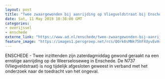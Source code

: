 ```yaml
---
layout: post
title: "Twee zwaargewonden bij aanrijding op Vliegveldstraat bij Enschede"
date: Sat, 11 May 2019 10:38:00 GMT
categories: 
- overijssel 
- enschede 
externe_link: "https://www.ad.nl/enschede/twee-zwaargewonden-bij-aanrijding-op-vliegveldstraat-bij-enschede~a4f626b2/"
feature_image: "https://images1.persgroep.net/rcs/Q0rk0sMNk75hFXdyvEvHrKDMxVg/diocontent/147956275/_fitwidth/400/?appId=21791a8992982cd8da851550a453bd7f&quality=0.7"
---
```


ENSCHEDE - Twee inzittenden zijn zaterdagmiddag gewond geraakt na een ernstige aanrijding op de Weerseloseweg in Enschede. De N737 (Vliegveldstraat) is nog tijdelijk afgesloten geweest in verband met het onderzoek naar de toedracht van het ongeval.
